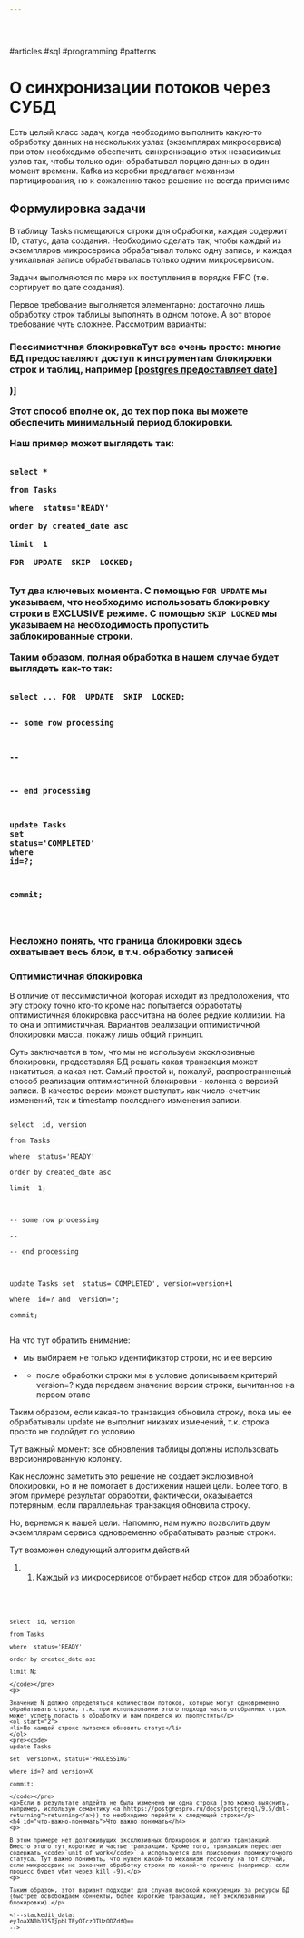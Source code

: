 ```yaml
---


---
```


<p>#articles #sql #programming #patterns</p>
<h1 id="о-синхронизации-потоков-через-субд">О синхронизации потоков через СУБД</h1>
<p>Есть целый класс задач, когда необходимо выполнить какую-то обработку данных на нескольких узлах (экземплярах микросервиса) при этом необходимо обеспечить синхронизацию этих независимых узлов так, чтобы только один обрабатывал порцию данных в один момент времени. Kafka из коробки предлагает механизм партицирования, но к сожалению такое решение не всегда применимо</p>
<h2 id="формулировка-задачи">Формулировка задачи</h2>
<p>В таблицу Tasks помещаются строки для обработки, каждая содержит ID, статус, дата создания. Необходимо сделать так, чтобы каждый из экземпляров микросервиса обрабатывал только одну запись, и каждая уникальная запись обрабатывалась только одним микросервисом.</p>
Задачи выполняются по мере их поступления в порядке FIFO (т.е. сортирует по дате создания).</p>
<p>Первое требование выполняется элементарно: достаточно лишь  обработку строк таблицы выполнять в одном потоке. А вот второе требование чуть сложнее. Рассмотрим варианты:</p>
<h3 id="пессимистчная-блокировка">Пессимистчная блокировкаТут все очень просто: многие БД предоставляют доступ к инструментам блокировки строк и таблиц, например [<a href=" семантику select for uphttps://www.postgresql.org/docs/9.1/explicit-locking.html">postgres предоставляет date</a>]</p>
<p>)]

Этот способ вполне ок, до тех пор пока вы можете обеспечить минимальный период блокировки.</p>
Наш пример может выглядеть так:</p>
<pre class=" language-sql"><code class="prism  language-sql">
<span class="token keyword">select</span> <span class="token operator">*</span>

<span class="token keyword">from</span> Tasks

<span class="token keyword">where</span>  <span class="token keyword">status</span><span class="token operator">=</span><span class="token string">'READY'</span>

<span class="token keyword">order</span> <span class="token keyword">by</span> created_date <span class="token keyword">asc</span>

<span class="token keyword">limit</span>  <span class="token number">1</span>

<span class="token keyword">FOR</span>  <span class="token keyword">UPDATE</span>  SKIP  LOCKED<span class="token punctuation">;</span>

</code></pre>
<p>Тут два ключевых момента. С помощью <code>FOR UPDATE</code> мы указываем, что необходимо использовать блокировку строки в EXCLUSIVE режиме. С помощью <code>SKIP LOCKED</code> мы указываем на необходимость пропустить заблокированные строки.</p>
<p>Таким образом, полная обработка в нашем случае будет выглядеть как-то так:</p>
<pre class=" language-sql"><code class="prism  language-sql">
<span class="token keyword">select</span> <span class="token punctuation">.</span><span class="token punctuation">.</span><span class="token punctuation">.</span> <span class="token keyword">FOR</span>  <span class="token keyword">UPDATE</span>  SKIP  LOCKED<span class="token punctuation">;</span>

  

<span class="token comment">-- some row processing</span>

<span class="token comment">--</span>

<span class="token comment">-- end processing</span>

  

<span class="token keyword">update</span> Tasks <span class="token keyword">set</span>  <span class="token keyword">status</span><span class="token operator">=</span><span class="token string">'COMPLETED'</span>  <span class="token keyword">where</span>  id<span class="token operator">=</span>?<span class="token punctuation">;</span>

<span class="token keyword">commit</span><span class="token punctuation">;</span>

</code></pre>
<p>Несложно понять, что граница блокировки здесь охватывает весь блок, в т.ч. обработку записей</p>
<h3 id="оптимистичная-блокировка">Оптимистичная блокировка</h3>
<p>

В отличие от пессимистичной (которая исходит из предположения, что эту строку точно кто-то кроме нас попытается обработать) оптимистичная блокировка рассчитана на более редкие коллизии. На то она и оптимистичная. Вариантов реализации оптимистичной блокировки масса, покажу лишь общий принцип.</p>
<p>

Суть заключается в том, что мы не используем эксклюзивные блокировки, предоставляя БД решать какая транзакция может накатиться, а какая нет. Самый простой и, пожалуй, распространненый способ реализации оптимистичной блокировки - колонка с версией записи. В качестве версии может выступать как число-счетчик изменений, так и timestamp последнего изменения записи.</p>
<pre><code>
select  id, version

from Tasks

where  status='READY'

order by created_date asc

limit  1;

  

-- some row processing

--

-- end processing

  

update Tasks set  status='COMPLETED', version=version+1

where  id=? and  version=?;

commit;

</code></pre>
<p>На что тут обратить внимание:</p>
<ul>
<li>
<p>мы выбираем не только идентификатор строки, но и ее версию</p>
</li>
<li>
<p>

- после обработки строки мы в условие дописываем критерий version=? куда передаем значение версии строки, вычитанное на первом этапе</p>
</li>
</ul>
<p>Таким образом, если какая-то транзакция обновила строку, пока мы ее обрабатывали update не выполнит никаких изменений, т.к. строка просто не подойдет по условию</p>
<p>

  

Тут важный момент: все обновления таблицы должны использовать версионированную колонку.</p>
<p>

Как несложно заметить это решение не создает экслюзивной блокировки, но и не помогает в достижении нашей цели. Более того, в этом примере результат обработки, фактически, оказывается потеряным, если параллельная транзакция обновила строку.</p>
<p>

  

Но, вернемся к нашей цели. Напомню, нам нужно позволить двум экземплярам сервиса одновременно обрабатывать разные строки.</p>
<p>

Тут возможен следующий алгоритм действий</p>
<ol>
<li>

1. Каждый из микросервисов отбирает набор строк для обработки:</li>
</ol>
<pre><code>

```

select  id, version

from Tasks

where  status='READY'

order by created_date asc

limit N;

</code></pre>
<p>```

Значение N должно определяться количеством потоков, которые могут одновременно обрабатывать строки, т.к. при использовании этого подхода часть отобранных строк может успеть попасть в обработку и нам придется их пропустить</p>
<ol start="2">
<li>По каждой строке пытаемся обновить статус</li>
</ol>
<pre><code>
update Tasks

set  version=X, status='PROCESSING'

where id=? and version=X

commit;

</code></pre>
<p>Если в результате апдейта не была изменена ни одна строка (это можно выяснить, например, использую семантику <a hhttps://postgrespro.ru/docs/postgresql/9.5/dml-returning">returning</a>)) то необходимо перейти к следующей строке</p>
<h4 id="что-важно-понимать">Что важно понимать</h4>
<p>

В этом примере нет долгоживущих эксклюзивных блокировок и долгих транзакций. Вместо этого тут короткие и частые транзакции. Кроме того, транзакция перестает содержать <code>`unit of work</code>` а используется для присвоения промежуточного статуса. Тут важно понимать, что нужен какой-то механизм recovery на тот случай, если микросервис не закончит обработку строки по какой-то причине (например, если процесс будет убит через kill -9).</p>
<p>

Таким образом, этот вариант подходит для случая высокой конкуренции за ресурсы БД (быстрее освобождаем коннекты, более короткие транзакции, нет эксклюзивной блокировки).</p>

<!--stackedit_data:
eyJoaXN0b3J5IjpbLTEyOTczOTUzODZdfQ==
-->
